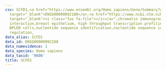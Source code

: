 ```yaml
---
csv: SCFD1,<a href="https://www.ensembl.org/Homo_sapiens/Gene/Summary?db=core;g=ENSG00000092108"
  target="_blank">ENSG00000092108</a>,<a href="https://www.ncbi.nlm.nih.gov/pubmed/22863008"
  target="_blank"><i class="fas fa-file"></i></a>",chromatin immunoprecipitation assay,direct
  interaction,breast epithelium, high throughput transcription profiling by microarray,
  BPLER cells,nucleotide sequence identification,nucleotide sequence identification,transcriptional
  regulation,
data_alias: SCFD1
data_id: ENSG00000092108
data_numevidence: 1
data_species: Homo sapiens
data_taxid: '9606'
title: SCFD1
---
```

